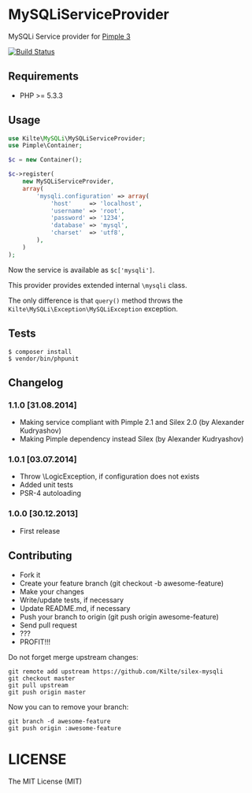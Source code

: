 # MySQLiServiceProvider

MySQLi Service provider for [Pimple 3](http://github.com/fabpot/Pimple)

[![Build Status](https://travis-ci.org/Kilte/silex-mysqli.svg?branch=master)](https://travis-ci.org/Kilte/silex-mysqli)


## Requirements

- PHP &gt;= 5.3.3


## Usage

```php
use Kilte\MySQLi\MySQLiServiceProvider;
use Pimple\Container;

$c = new Container();

$c->register(
    new MySQLiServiceProvider,
    array(
        'mysqli.configuration' => array(
            'host'     => 'localhost',
            'username' => 'root',
            'password' => '1234',
            'database' => 'mysql',
            'charset'  => 'utf8',
        ),
    )
);
```

Now the service is available as `$c['mysqli']`.

This provider provides extended internal `\mysqli` class.

The only difference is that `query()` method throws the `Kilte\MySQLi\Exception\MySQLiException` exception.


## Tests

```
$ composer install
$ vendor/bin/phpunit
```

## Changelog

### 1.1.0 \[31.08.2014\]

- Making service compliant with Pimple 2.1 and Silex 2.0 (by Alexander Kudryashov)
- Making Pimple dependency instead Silex (by Alexander Kudryashov)

### 1.0.1 \[03.07.2014\]

- Throw \LogicException, if configuration does not exists
- Added unit tests
- PSR-4 autoloading

### 1.0.0 \[30.12.2013\]

- First release


## Contributing

- Fork it
- Create your feature branch (git checkout -b awesome-feature)
- Make your changes
- Write/update tests, if necessary
- Update README.md, if necessary
- Push your branch to origin (git push origin awesome-feature)
- Send pull request
- ???
- PROFIT!!!

Do not forget merge upstream changes:

    git remote add upstream https://github.com/Kilte/silex-mysqli
    git checkout master
    git pull upstream
    git push origin master

Now you can to remove your branch:

    git branch -d awesome-feature
    git push origin :awesome-feature


# LICENSE

The MIT License (MIT)
